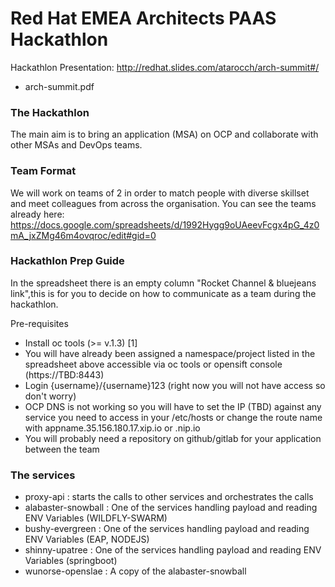 # Red Hat EMEA Architects PAAS Hackathlon

Hackathlon Presentation: http://redhat.slides.com/atarocch/arch-summit#/
* arch-summit.pdf

### The Hackathlon
The main aim is to bring an application (MSA) on OCP and collaborate with other MSAs and DevOps teams.

### Team Format
We will work on teams of 2 in order to match people with diverse skillset and meet colleagues from across the organisation. You can see the teams already here: https://docs.google.com/spreadsheets/d/1992Hygg9oUAeevFcgx4pG_4z0mA_jxZMg46m4ovqroc/edit#gid=0

### Hackathlon Prep Guide

In the spreadsheet there is an empty column "Rocket Channel & bluejeans link",this is for you to decide on how to communicate as a team during the hackathlon.

Pre-requisites
* Install oc tools (>= v.1.3) [1]
* You will have already been assigned a namespace/project listed in the spreadsheet above accessible via oc tools or opensift console (https://TBD:8443)
* Login {username}/{username}123 (right now you will not have access so don't worry)
* OCP DNS is not working so you will have to set the IP (TBD) against any service you need to access in your /etc/hosts or change the route name with appname.35.156.180.17.xip.io or .nip.io
* You will probably need a repository on github/gitlab for your application between the team

### The services
* proxy-api : starts the calls to other services and orchestrates the calls
* alabaster-snowball : One of the services handling payload and reading ENV Variables (WILDFLY-SWARM)
* bushy-evergreen : One of the services handling payload and reading ENV Variables (EAP, NODEJS)
* shinny-upatree : One of the services handling payload and reading ENV Variables (springboot)
* wunorse-openslae : A copy of the alabaster-snowball

